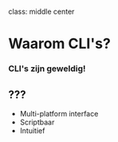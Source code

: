 class: middle center

# Waarom CLI's?

### CLI's zijn geweldig!

???
- 
- Multi-platform interface
- Scriptbaar
- Intuitief
